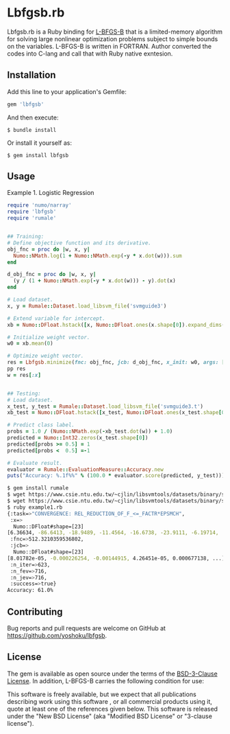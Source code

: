# Lbfgsb.rb
Lbfgsb.rb is a Ruby binding for [L-BFGS-B](http://users.iems.northwestern.edu/~nocedal/lbfgsb.html)
that is a limited-memory algorithm for solving large nonlinear optimization problems
subject to simple bounds on the variables.
L-BFGS-B is written in FORTRAN. Author converted the codes into C-lang
and call that with Ruby native exntesion.

## Installation

Add this line to your application's Gemfile:

```ruby
gem 'lbfgsb'
```

And then execute:

    $ bundle install

Or install it yourself as:

    $ gem install lbfgsb

## Usage
Example 1. Logistic Regression

```ruby
require 'numo/narray'
require 'lbfgsb'
require 'rumale'


## Training:
# Define objective function and its derivative.
obj_fnc = proc do |w, x, y|
  Numo::NMath.log(1 + Numo::NMath.exp(-y * x.dot(w))).sum
end

d_obj_fnc = proc do |w, x, y|
  (y / (1 + Numo::NMath.exp(-y * x.dot(w))) - y).dot(x)
end

# Load dataset.
x, y = Rumale::Dataset.load_libsvm_file('svmguide3')

# Extend variable for intercept.
xb = Numo::DFloat.hstack([x, Numo::DFloat.ones(x.shape[0]).expand_dims(1)])

# Initialize weight vector.
w0 = xb.mean(0)

# Optimize weight vector.
res = Lbfgsb.minimize(fnc: obj_fnc, jcb: d_obj_fnc, x_init: w0, args: [xb, y])
pp res
w = res[:x]


## Testing:
# Load dataset.
x_test, y_test = Rumale::Dataset.load_libsvm_file('svmguide3.t')
xb_test = Numo::DFloat.hstack([x_test, Numo::DFloat.ones(x_test.shape[0]).expand_dims(1)])

# Predict class label.
probs = 1.0 / (Numo::NMath.exp(-xb_test.dot(w)) + 1.0)
predicted = Numo::Int32.zeros(x_test.shape[0])
predicted[probs >= 0.5] = 1
predicted[probs <  0.5] =-1

# Evaluate result.
evaluator = Rumale::EvaluationMeasure::Accuracy.new
puts("Accuracy: %.1f%%" % (100.0 * evaluator.score(predicted, y_test)))
```

```sh
$ gem install rumale
$ wget https://www.csie.ntu.edu.tw/~cjlin/libsvmtools/datasets/binary/svmguide3
$ wget https://www.csie.ntu.edu.tw/~cjlin/libsvmtools/datasets/binary/svmguide3.t
$ ruby example1.rb
{:task=>"CONVERGENCE: REL_REDUCTION_OF_F_<=_FACTR*EPSMCH",
 :x=>
  Numo::DFloat#shape=[23]
[6.36634, -86.6413, -18.9489, -11.4564, -16.6738, -23.9111, -6.19714, ...],
 :fnc=>512.3210359536802,
 :jcb=>
  Numo::DFloat#shape=[23]
[8.01782e-05, -0.000226254, -0.00144915, 4.26451e-05, 0.000677138, ...],
 :n_iter=>623,
 :n_fev=>716,
 :n_jev=>716,
 :success=>true}
Accuracy: 61.0%
```

## Contributing

Bug reports and pull requests are welcome on GitHub at https://github.com/yoshoku/lbfgsb.

## License

The gem is available as open source under the terms of the [BSD-3-Clause License](https://opensource.org/licenses/BSD-3-Clause).
In addition, L-BFGS-B carries the following condition for use:

This software is freely available, but we expect that all publications describing  work using this software ,
or all commercial products using it, quote at least one of the references given below.
This software is released under the "New BSD License" (aka "Modified BSD License" or "3-clause license").
